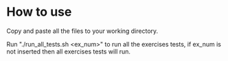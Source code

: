 # How to use

Copy and paste all the files to your working directory.

Run "./run_all_tests.sh <ex_num>" to run all the exercises tests, if ex_num is not inserted then all exercises tests will run.
